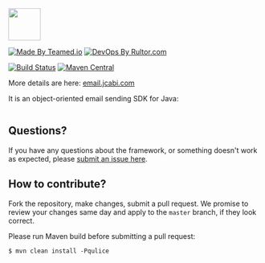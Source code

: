 <img src="http://img.jcabi.com/logo-square.svg" width="64px" height="64px" />

[![Made By Teamed.io](http://img.teamed.io/btn.svg)](http://www.teamed.io)
[![DevOps By Rultor.com](http://www.rultor.com/b/jcabi/jcabi-email)](http://www.rultor.com/p/jcabi/jcabi-email)

[![Build Status](https://travis-ci.org/jcabi/jcabi-email.svg?branch=master)](https://travis-ci.org/jcabi/jcabi-email)
[![Maven Central](https://maven-badges.herokuapp.com/maven-central/com.jcabi/jcabi-email/badge.svg)](https://maven-badges.herokuapp.com/maven-central/com.jcabi/jcabi-email)

More details are here: [email.jcabi.com](http://email.jcabi.com/)

It is an object-oriented email sending SDK for Java:

```java
```

## Questions?

If you have any questions about the framework, or something doesn't work as expected,
please [submit an issue here](https://github.com/jcabi/jcabi-email/issues/new).

## How to contribute?

Fork the repository, make changes, submit a pull request.
We promise to review your changes same day and apply to
the `master` branch, if they look correct.

Please run Maven build before submitting a pull request:

```
$ mvn clean install -Pqulice
```
